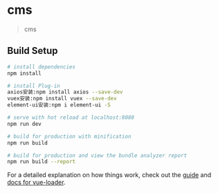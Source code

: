 # cms

> cms

## Build Setup

``` bash
# install dependencies
npm install

# install Plug-in
axios安装:npm install axios --save-dev
vuex安装:npm install vuex --save-dev
element-ui安装:npm i element-ui -S

# serve with hot reload at localhost:8080
npm run dev

# build for production with minification
npm run build

# build for production and view the bundle analyzer report
npm run build --report
```

For a detailed explanation on how things work, check out the [guide](http://vuejs-templates.github.io/webpack/) and [docs for vue-loader](http://vuejs.github.io/vue-loader).
